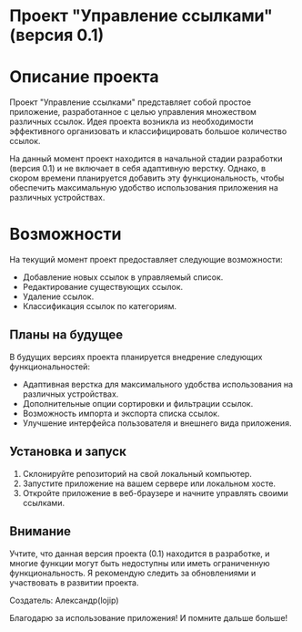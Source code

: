 # Проект "Управление ссылками" (версия 0.1)

# Описание проекта

Проект "Управление ссылками" представляет собой простое приложение, разработанное с целью управления множеством различных ссылок.
Идея проекта возникла из необходимости эффективного организовать и классифицировать большое количество ссылок.

На данный момент проект находится в начальной стадии разработки (версия 0.1) и не включает в себя адаптивную верстку.
Однако, в скором времени планируется добавить эту функциональность, чтобы обеспечить максимальную удобство использования приложения на различных устройствах.

# Возможности

На текущий момент проект предоставляет следующие возможности:

- Добавление новых ссылок в управляемый список.
- Редактирование существующих ссылок.
- Удаление ссылок.
- Классификация ссылок по категориям.

## Планы на будущее

В будущих версиях проекта планируется внедрение следующих функциональностей:

- Адаптивная верстка для максимального удобства использования на различных устройствах.
- Дополнительные опции сортировки и фильтрации ссылок.
- Возможность импорта и экспорта списка ссылок.
- Улучшение интерфейса пользователя и внешнего вида приложения.

## Установка и запуск

1. Склонируйте репозиторий на свой локальный компьютер.
2. Запустите приложение на вашем сервере или локальном хосте.
3. Откройте приложение в веб-браузере и начните управлять своими ссылками.

## Внимание

Учтите, что данная версия проекта (0.1) находится в разработке, и многие функции могут быть недоступны или иметь ограниченную функциональность. Я рекомендую следить за обновлениями и участвовать в развитии проекта.




Создатель: Александр(lojip)

Благодарю за использование приложения!
И помните дальше больше!
